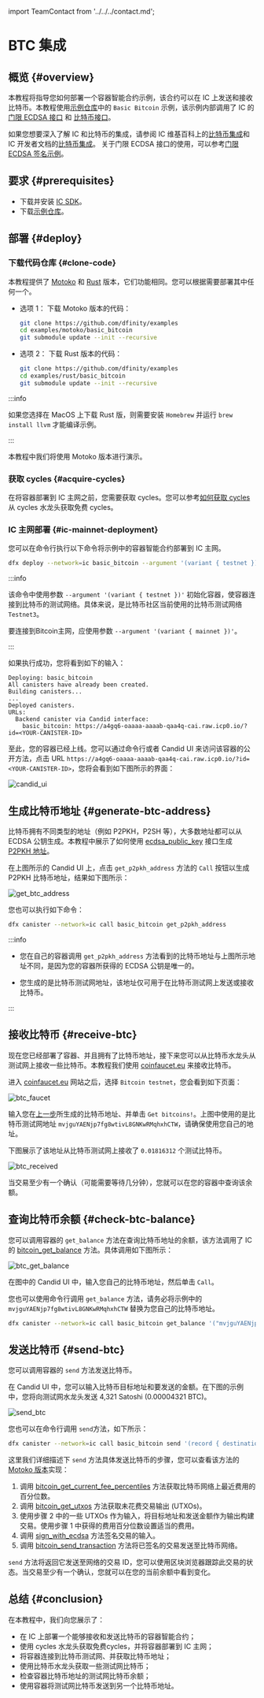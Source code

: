 import TeamContact from '../../../contact.md';

# BTC 集成

## 概览 {#overview}

本教程将指导您如何部署一个容器智能合约示例，该合约可以在 IC 上发送和接收比特币。本教程使用[示例仓库](https://github.com/dfinity/examples)中的 `Basic Bitcoin` 示例，该示例内部调用了 IC 的 [门限 ECDSA 接口](https://internetcomputer.org/docs/current/references/ic-interface-spec/#ic-ecdsa_public_key) 和 [比特币接口](https://internetcomputer.org/docs/current/references/ic-interface-spec/#ic-bitcoin-api)。

如果您想要深入了解 IC 和比特币的集成，请参阅 IC 维基百科上的[比特币集成](https://wiki.internetcomputer.org/wiki/Bitcoin_Integration)和 IC 开发者文档的[比特币集成](https://internetcomputer.org/docs/current/developer-docs/integrations/bitcoin/)。 关于门限 ECDSA 接口的使用，可以参考[门限 ECDSA 签名示例](http://localhost:3000/docs/getting-started/code-examples/threshold-ecdsa/)。

## 要求 {#prerequisites}

- 下载并安装 [IC SDK](https://ic123.xyz/docs/getting-started/install-dfx/)。  
- 下载[示例仓库](https://github.com/dfinity/examples)。 

## 部署 {#deploy}

### 下载代码仓库 {#clone-code}

本教程提供了 [Motoko](https://github.com/dfinity/examples/tree/master/motoko/basic_bitcoin) 和 [Rust](https://github.com/dfinity/examples/tree/master/rust/basic_bitcoin) 版本，它们功能相同。您可以根据需要部署其中任何一个。

- 选项 1： 下载 Motoko 版本的代码：

   ```bash
   git clone https://github.com/dfinity/examples
   cd examples/motoko/basic_bitcoin
   git submodule update --init --recursive
   ```

- 选项 2： 下载 Rust 版本的代码：

   ```bash
   git clone https://github.com/dfinity/examples
   cd examples/rust/basic_bitcoin
   git submodule update --init --recursive
   ```

:::info

如果您选择在 MacOS 上下载 Rust 版，则需要安装 `Homebrew` 并运行 `brew install llvm` 才能编译示例。

:::

本教程中我们将使用 Motoko 版本进行演示。

### 获取 cycles {#acquire-cycles}

在将容器部署到 IC 主网之前，您需要获取 cycles。您可以参考[如何获取 cycles](https://ic123.xyz/docs/getting-started/get-cycles/) 从 cycles 水龙头获取免费 cycles。

### IC 主网部署 {#ic-mainnet-deployment}

您可以在命令行执行以下命令将示例中的容器智能合约部署到 IC 主网。

```bash
dfx deploy --network=ic basic_bitcoin --argument '(variant { testnet })'
```

:::info

该命令中使用参数 `--argument '(variant { testnet })'` 初始化容器，使容器连接到比特币的测试网络。具体来说，是比特币社区当前使用的比特币测试网络 `Testnet3`。

要连接到Bitcoin主网，应使用参数 `--argument '(variant { mainnet })'`。

:::

如果执行成功，您将看到如下的输入：

```
Deploying: basic_bitcoin
All canisters have already been created.
Building canisters...
...
Deployed canisters.
URLs:
  Backend canister via Candid interface:
    basic_bitcoin: https://a4gq6-oaaaa-aaaab-qaa4q-cai.raw.icp0.io/?id=<YOUR-CANISTER-ID>
```

至此，您的容器已经上线。您可以通过命令行或者 Candid UI 来访问该容器的公开方法，点击 URL `https://a4gq6-oaaaa-aaaab-qaa4q-cai.raw.icp0.io/?id=<YOUR-CANISTER-ID>`，您将会看到如下图所示的界面：

![candid_ui](./img/candid-ui.png)

## 生成比特币地址 {#generate-btc-address}

比特币拥有不同类型的地址（例如 P2PKH，P2SH 等），大多数地址都可以从 ECDSA 公钥生成。本教程中展示了如何使用 [ecdsa_public_key](https://internetcomputer.org/docs/current/references/ic-interface-spec/#ic-ecdsa_public_key) 接口生成 [P2PKH 地址](https://en.bitcoin.it/wiki/Transaction#Pay-to-PubkeyHash)。

在上图所示的 Candid UI 上，点击 `get_p2pkh_address` 方法的 `Call` 按钮以生成 P2PKH 比特币地址，结果如下图所示：

![get_btc_address](./img/get-btc-address.png)

您也可以执行如下命令：

```bash
dfx canister --network=ic call basic_bitcoin get_p2pkh_address
```

:::info

- 您在自己的容器调用 `get_p2pkh_address` 方法看到的比特币地址与上图所示地址不同，是因为您的容器所获得的 ECDSA 公钥是唯一的。

- 您生成的是比特币测试网地址，该地址仅可用于在比特币测试网上发送或接收比特币。

:::

## 接收比特币 {#receive-btc}

现在您已经部署了容器、并且拥有了比特币地址，接下来您可以从比特币水龙头从测试网上接收一些比特币。本教程我们使用 [coinfaucet.eu](https://coinfaucet.eu/) 来接收比特币。

进入 [coinfaucet.eu](https://coinfaucet.eu/) 网站之后，选择 `Bitcoin testnet`，您会看到如下页面：

![btc_faucet](./img/btc-faucet.png)

输入您在[上一步](#generate-btc-address)所生成的比特币地址、并单击 `Get bitcoins!`。上图中使用的是比特币测试网地址 `mvjguYAENjp7fg8wtivL8GNKwRMqhxhCTW`，请确保使用您自己的地址。

下图展示了该地址从比特币测试网上接收了 `0.01816312` 个测试比特币。

![btc_received](./img/btc-received.png)

当交易至少有一个确认（可能需要等待几分钟），您就可以在您的容器中查询该余额。

## 查询比特币余额 {#check-btc-balance}

您可以调用容器的 `get_balance` 方法在查询比特币地址的余额，该方法调用了 IC 的 [bitcoin_get_balance](https://internetcomputer.org/docs/current/references/ic-interface-spec/#ic-bitcoin_get_balance) 方法。具体调用如下图所示：

![btc_get_balance](./img/get-btc-balance.png)

在图中的 Candid UI 中，输入您自己的比特币地址，然后单击 `Call`。

您也可以使用命令行调用 `get_balance` 方法，请务必将示例中的 `mvjguYAENjp7fg8wtivL8GNKwRMqhxhCTW` 替换为您自己的比特币地址。

```bash
dfx canister --network=ic call basic_bitcoin get_balance '("mvjguYAENjp7fg8wtivL8GNKwRMqhxhCTW")'
```

## 发送比特币 {#send-btc}

您可以调用容器的 `send` 方法发送比特币。

在 Candid UI 中，您可以输入比特币目标地址和要发送的金额。在下图的示例中，您将向测试网水龙头发送 4,321 Satoshi (0.00004321 BTC)。

![send_btc](./img/send-btc.png)

您也可以在命令行调用 `send`方法，如下所示：

```bash
dfx canister --network=ic call basic_bitcoin send '(record { destination_address = "mv4rnyY3Su5gjcDNzbMLKBQkBicCtHUtFB"; amount_in_satoshi = 4321; })'
```

这里我们详细描述下 `send` 方法具体发送比特币的步骤，您可以查看该方法的 [Motoko 版本](https://github.com/dfinity/examples/blob/master/motoko/basic_bitcoin/src/basic_bitcoin/src/BitcoinWallet.mo#L60)实现：

1. 调用 [bitcoin_get_current_fee_percentiles](https://internetcomputer.org/docs/current/references/ic-interface-spec/#ic-bitcoin_get_current_fee_percentiles) 方法获取比特币网络上最近费用的百分位数。
2. 调用 [bitcoin_get_utxos](https://internetcomputer.org/docs/current/references/ic-interface-spec/#ic-bitcoin_get_utxos) 方法获取未花费交易输出 (UTXOs)。
3. 使用步骤 2 中的一些 UTXOs 作为输入，将目标地址和发送金额作为输出构建交易。使用步骤 1 中获得的费用百分位数设置适当的费用。
4. 调用 [sign_with_ecdsa](https://internetcomputer.org/docs/current/references/ic-interface-spec/#ic-sign_with_ecdsa) 方法签名交易的输入。
5. 调用 [bitcoin_send_transaction](https://internetcomputer.org/docs/current/references/ic-interface-spec/#ic-bitcoin_send_transaction) 方法将已签名的交易发送至比特币网络。 

`send` 方法将返回它发送至网络的交易 ID，您可以使用区块浏览器跟踪此交易的状态。当交易至少有一个确认，您就可以在您的当前余额中看到变化。

## 总结 {#conclusion}

在本教程中，我们向您展示了：
- 在 IC 上部署一个能够接收和发送比特币的容器智能合约；
- 使用 cycles 水龙头获取免费cycles，并将容器部署到 IC 主网；
- 将容器连接到比特币测试网、并获取比特币地址；
- 使用比特币水龙头获取一些测试网比特币； 
- 检查容器比特币地址的测试网比特币余额；
- 使用容器将测试网比特币发送到另一个比特币地址。

<TeamContact />